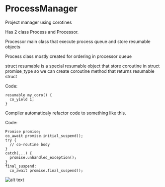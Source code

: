 # ProcessManager

Project manager using corotines

Has 2 class Process and Processor.

Processor main class that execute process queue and store resumable objects

Process class mostly created for ordering in processor queue

struct resumable is a special resumable object that store coroutine in struct promise_type so we can create coroutine method that returns resumable struct

 Code:
 
    resumable my_coro() {
      co_yield 1;
    }
Compiler automaticaly refactor code to something like this.

 Code:
 
    Promise promise;
    co_await promise.initial_suspend();
    try {
      // co-routine body
    }
    catch(...) {
      promise.unhandled_exception(); 
    }
    final_suspend:
      co_await promise.final_suspend();
     
![alt text](https://github.com/Whigra1/ProcessManager/tree/master/photos/plot1.png?raw=true)
